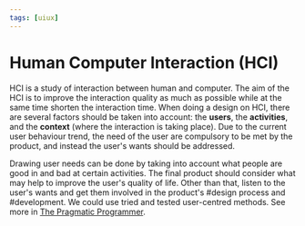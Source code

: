 ```yaml
---
tags: [uiux]
---
```


# Human Computer Interaction (HCI)

HCI is a study of interaction between human and computer. The aim of the HCI is
to improve the interaction quality as much as possible while at the same time
shorten the interaction time. When doing a design on HCI, there are several
factors should be taken into account: the **users**, the **activities**, and the
**context** (where the interaction is taking place). Due to the current user
behaviour trend, the need of the user are compulsory to be met by the product,
and instead the user's wants should be addressed.

Drawing user needs can be done by taking into account what people are good in
and bad at certain activities. The final product should consider what may help
to improve the user's quality of life. Other than that, listen to the user's
wants and get them involved in the product's #design process and #development.
We could use tried and tested user-centred methods. See more in [The Pragmatic Programmer](lit/@Hunt1999.md).
